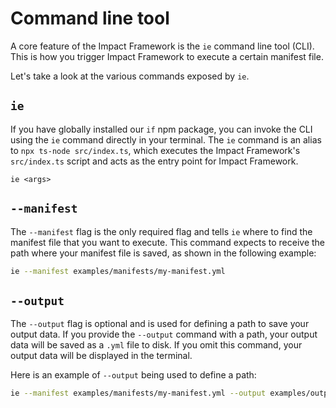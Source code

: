 # Command line tool 

A core feature of the Impact Framework is the `ie` command line tool (CLI). This is how you trigger Impact Framework to execute a certain manifest file. 

Let's take a look at the various commands exposed by `ie`.

## `ie`

If you have globally installed our `if` npm package, you can invoke the CLI using the `ie` command directly in your terminal. The `ie` command is an alias to `npx ts-node src/index.ts`, which executes the Impact Framework's `src/index.ts` script and acts as the entry point for Impact Framework.

`ie <args>`

## `--manifest`

The `--manifest` flag is the only required flag and tells `ie` where to find the manifest file that you want to execute. This command expects to receive the path where your manifest file is saved, as shown in the following example:

```sh
ie --manifest examples/manifests/my-manifest.yml
```

## `--output`

The `--output` flag is optional and is used for defining a path to save your output data. If you provide the `--output` command with a path, your output data will be saved as a `.yml` file to disk. If you omit this command, your output data will be displayed in the terminal.

Here is an example of `--output` being used to define a path:

```sh
ie --manifest examples/manifests/my-manifest.yml --output examples/outputs/my-outdata.yml
```
